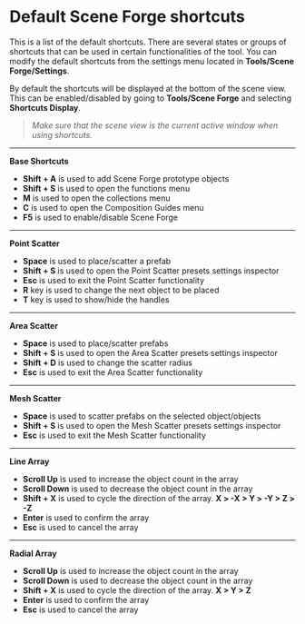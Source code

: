 ﻿
# Default Scene Forge shortcuts

This is a list of the default shortcuts. There are several states or groups of shortcuts that can be used in certain functionalities of the tool. You can modify the default shortcuts from the settings menu located in **Tools/Scene Forge/Settings**.


By default the shortcuts will be displayed at the bottom of the scene view. This can be enabled/disabled by going to **Tools/Scene Forge** and selecting **Shortcuts Display**.

>*Make sure that the scene view is the current active window when using shortcuts.*

---

**Base Shortcuts** 

- **Shift + A** is used to add Scene Forge prototype objects
- **Shift + S** is used to open the functions menu
- **M** is used to open the collections menu
- **C** is used to open the Composition Guides menu
- **F5** is used to enable/disable Scene Forge 

---

**Point Scatter**

- **Space** is used to place/scatter a prefab
- **Shift + S** is used to open the Point Scatter presets settings inspector
- **Esc** is used to exit the Point Scatter functionality
- **R** key is used to change the next object to be placed
- **T** key is used to show/hide the handles

---

**Area Scatter**

- **Space** is used to place/scatter prefabs
- **Shift + S** is used to open the Area Scatter presets settings inspector
- **Shift + D** is used to change the scatter radius
- **Esc** is used to exit the Area Scatter functionality

---

**Mesh Scatter**

- **Space** is used to scatter prefabs on the selected object/objects
- **Shift + S** is used to open the Mesh Scatter presets settings inspector
- **Esc** is used to exit the Mesh Scatter functionality

---

**Line Array**

- **Scroll Up** is used to increase the object count in the array
- **Scroll Down** is used to decrease the object count in the array
- **Shift + X** is used to cycle the direction of the array. **X > -X > Y > -Y > Z > -Z**
- **Enter** is used to confirm the array
- **Esc** is used to cancel the array

---

**Radial Array**

- **Scroll Up** is used to increase the object count in the array
- **Scroll Down** is used to decrease the object count in the array
- **Shift + X** is used to cycle the direction of the array. **X > Y > Z**
- **Enter** is used to confirm the array
- **Esc** is used to cancel the array
